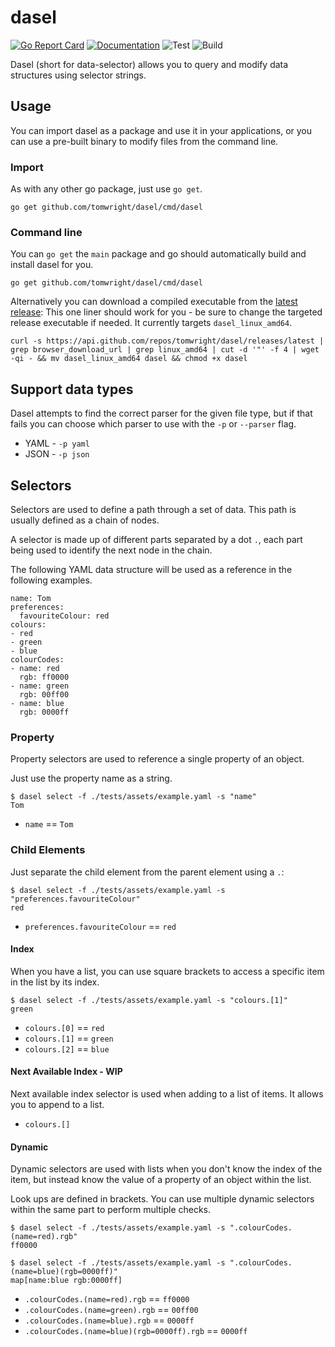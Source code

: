 # dasel

[![Go Report Card](https://goreportcard.com/badge/github.com/TomWright/dasel)](https://goreportcard.com/report/github.com/TomWright/dasel)
[![Documentation](https://godoc.org/github.com/TomWright/dasel?status.svg)](https://godoc.org/github.com/TomWright/dasel)
![Test](https://github.com/TomWright/dasel/workflows/Test/badge.svg)
![Build](https://github.com/TomWright/dasel/workflows/Build/badge.svg)

Dasel (short for data-selector) allows you to query and modify data structures using selector strings.

## Usage 
You can import dasel as a package and use it in your applications, or you can use a pre-built binary to modify files from the command line.

### Import
As with any other go package, just use `go get`.
```
go get github.com/tomwright/dasel/cmd/dasel
```

### Command line
You can `go get` the `main` package and go should automatically build and install dasel for you.
```
go get github.com/tomwright/dasel/cmd/dasel
```

Alternatively you can download a compiled executable from the [latest release](https://github.com/TomWright/dasel/releases/latest):
This one liner should work for you - be sure to change the targeted release executable if needed. It currently targets `dasel_linux_amd64`.
```
curl -s https://api.github.com/repos/tomwright/dasel/releases/latest | grep browser_download_url | grep linux_amd64 | cut -d '"' -f 4 | wget -qi - && mv dasel_linux_amd64 dasel && chmod +x dasel
```

## Support data types
Dasel attempts to find the correct parser for the given file type, but if that fails you can choose which parser to use with the `-p` or `--parser` flag. 

- YAML - `-p yaml`
- JSON - `-p json`

## Selectors

Selectors are used to define a path through a set of data. This path is usually defined as a chain of nodes.

A selector is made up of different parts separated by a dot `.`, each part being used to identify the next node in the chain.

The following YAML data structure will be used as a reference in the following examples.
```
name: Tom
preferences:
  favouriteColour: red
colours:
- red
- green
- blue
colourCodes:
- name: red
  rgb: ff0000
- name: green
  rgb: 00ff00
- name: blue
  rgb: 0000ff
```

### Property
Property selectors are used to reference a single property of an object.

Just use the property name as a string.
```
$ dasel select -f ./tests/assets/example.yaml -s "name"
Tom
```
- `name` == `Tom`

### Child Elements
Just separate the child element from the parent element using a `.`:
```
$ dasel select -f ./tests/assets/example.yaml -s "preferences.favouriteColour"
red
```
- `preferences.favouriteColour` == `red`

#### Index
When you have a list, you can use square brackets to access a specific item in the list by its index.
```
$ dasel select -f ./tests/assets/example.yaml -s "colours.[1]"
green
```
- `colours.[0]` == `red`
- `colours.[1]` == `green`
- `colours.[2]` == `blue`

#### Next Available Index - WIP
Next available index selector is used when adding to a list of items. It allows you to append to a list.
- `colours.[]`

#### Dynamic
Dynamic selectors are used with lists when you don't know the index of the item, but instead know the value of a property of an object within the list. 

Look ups are defined in brackets. You can use multiple dynamic selectors within the same part to perform multiple checks.
```
$ dasel select -f ./tests/assets/example.yaml -s ".colourCodes.(name=red).rgb"
ff0000

$ dasel select -f ./tests/assets/example.yaml -s ".colourCodes.(name=blue)(rgb=0000ff)"
map[name:blue rgb:0000ff]
```
- `.colourCodes.(name=red).rgb` == `ff0000`
- `.colourCodes.(name=green).rgb` == `00ff00`
- `.colourCodes.(name=blue).rgb` == `0000ff`
- `.colourCodes.(name=blue)(rgb=0000ff).rgb` == `0000ff`